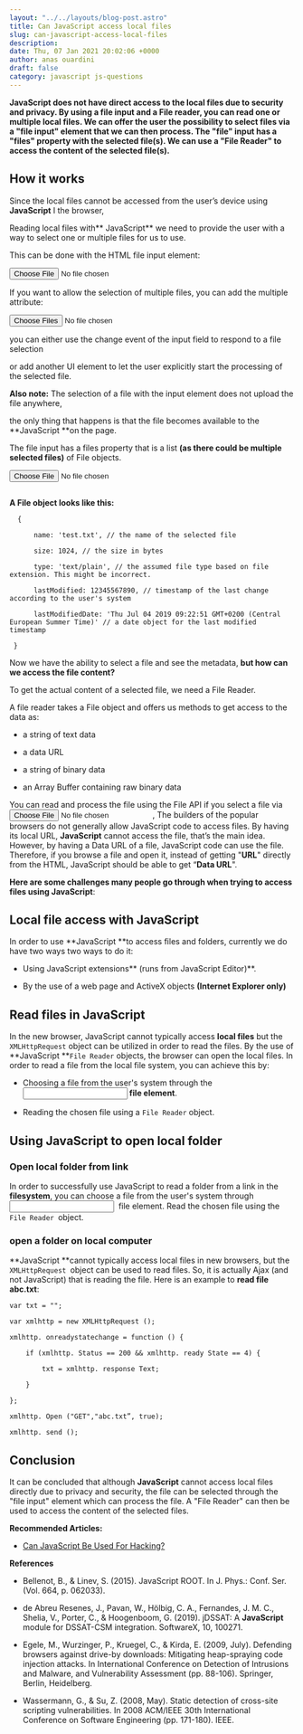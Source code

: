 ```yaml
---
layout: "../../layouts/blog-post.astro"
title: Can JavaScript access local files
slug: can-javascript-access-local-files
description: 
date: Thu, 07 Jan 2021 20:02:06 +0000
author: anas ouardini
draft: false
category: javascript js-questions
---
```



**JavaScript does not have direct access to the local files due to security and privacy. By using a file input and a File reader, you can read one or multiple local files. We can offer the user the possibility to select files via a "file input" element that we can then process. The "file" input has a "files" property with the selected file(s). We can use a "File Reader" to access the content of the selected file(s).**

## How it works

Since the local files cannot be accessed from the user’s device using **JavaScript** I the browser,

Reading local files with** JavaScript** we need to provide the user with a way to select one or multiple files for us to use.

This can be done with the HTML file input element:

<pre title="File Type Input" class="wp-block-code"><code lang="markup" class="language-markup line-numbers"><input type="file" id="fileInput"></code></pre>

If you want to allow the selection of multiple files, you can add the multiple attribute:

<pre class="wp-block-code"><code lang="markup" class="language-markup line-numbers"><input type="file" id="fileInput" multiple></code></pre>

you can either use the change event of the input field to respond to a file selection

or add another UI element to let the user explicitly start the processing of the selected file.

**Also note:** The selection of a file with the input element does not upload the file anywhere,

the only thing that happens is that the file becomes available to the **JavaScript **on the page.

The file input has a files property that is a list **(as there could be multiple selected files)** of File objects.

<pre class="wp-block-code"><code lang="markup" class="language-markup line-numbers"><input type="file" id="fileInput">

<script>

    document.getElementById("fileInput").addEventListener("change", function selectedFileChanged() {

      console.log(this.files); 

      // will contain information about the file that was selected.

    });

</script></code></pre>

**A File object looks like this:**

<pre class="wp-block-code"><code lang="json" class="language-json line-numbers">  {

      name: 'test.txt', // the name of the selected file

      size: 1024, // the size in bytes

      type: 'text/plain', // the assumed file type based on file extension. This might be incorrect.

      lastModified: 12345567890, // timestamp of the last change according to the user's system

      lastModifiedDate: 'Thu Jul 04 2019 09:22:51 GMT+0200 (Central European Summer Time)' // a date object for the last modified timestamp

 }</code></pre>

Now we have the ability to select a file and see the metadata, **but how can we access the file content?**

To get the actual content of a selected file, we need a File Reader.

A file reader takes a File object and offers us methods to get access to the data as:

- a string of text data

- a data URL

- a string of binary data

- an Array Buffer containing raw binary data

You can read and process the file using the File API if you select a file via <code><input type="file"></code>, The builders of the popular browsers do not generally allow JavaScript code to access files. By having its local URL, **JavaScript** cannot access the file, that’s the main idea. However, by having a Data URL of a file, JavaScript code can use the file. Therefore, if you browse a file and open it, instead of getting "**URL**" directly from the HTML, JavaScript should be able to get “**Data URL**".

**Here are some challenges many people go through when trying to access files using JavaScript**:

## Local file access with JavaScript

In order to use **JavaScript **to access files and folders, currently we do have two ways two ways to do it:

- Using JavaScript extensions** (runs from JavaScript Editor)**.

- By the use of a web page and ActiveX objects **(Internet Explorer only)**

## Read files in JavaScript

In the new browser, JavaScript cannot typically access **local files** but the <code>XMLHttpRequest</code> object can be utilized in order to read the files. By the use of **JavaScript **<code>File Reader</code> objects, the browser can open the local files. In order to read a file from the local file system, you can achieve this by:

- Choosing a file from the user's system through the **<code><input></code> file element**.

- Reading the chosen file using a <code>File Reader</code> object.

## Using JavaScript to open local folder

### Open local folder from link

In order to successfully use JavaScript to read a folder from a link in the **filesystem**, you can choose a file from the user's system through <code><input></code>  file element. Read the chosen file using the <code>File Reader </code>object.

### open a folder on local computer

**JavaScript **cannot typically access local files in new browsers, but the <code>XMLHttpRequest </code>object can be used to read files. So, it is actually Ajax (and not JavaScript) that is reading the file. Here is an example to **read file abc.txt**:

<pre class="wp-block-code"><code lang="javascript" class="language-javascript line-numbers">var txt = "";

var xmlhttp = new XMLHttpRequest ();

xmlhttp. onreadystatechange = function () {

    if (xmlhttp. Status == 200 && xmlhttp. ready State == 4) {

        txt = xmlhttp. response Text;

    }

};

xmlhttp. Open ("GET","abc.txt”, true);

xmlhttp. send ();</code></pre>

## Conclusion

It can be concluded that although **JavaScript** cannot access local files directly due to privacy and security, the file can be selected through the "file input" element which can process the file. A "File Reader" can then be used to access the content of the selected files.

**Recommended Articles:**

- <a href="/posts/can-javascript-be-used-for-hacking/" target="_blank" rel="noreferrer noopener">Can JavaScript Be Used For Hacking?</a>

**References**

- Bellenot, B., & Linev, S. (2015). JavaScript ROOT. In J. Phys.: Conf. Ser. (Vol. 664, p. 062033).

- de Abreu Resenes, J., Pavan, W., Hölbig, C. A., Fernandes, J. M. C., Shelia, V., Porter, C., & Hoogenboom, G. (2019). jDSSAT: A **JavaScript** module for DSSAT-CSM integration. SoftwareX, 10, 100271.

- Egele, M., Wurzinger, P., Kruegel, C., & Kirda, E. (2009, July). Defending browsers against drive-by downloads: Mitigating heap-spraying code injection attacks. In International Conference on Detection of Intrusions and Malware, and Vulnerability Assessment (pp. 88-106). Springer, Berlin, Heidelberg.

- Wassermann, G., & Su, Z. (2008, May). Static detection of cross-site scripting vulnerabilities. In 2008 ACM/IEEE 30th International Conference on Software Engineering (pp. 171-180). IEEE.


